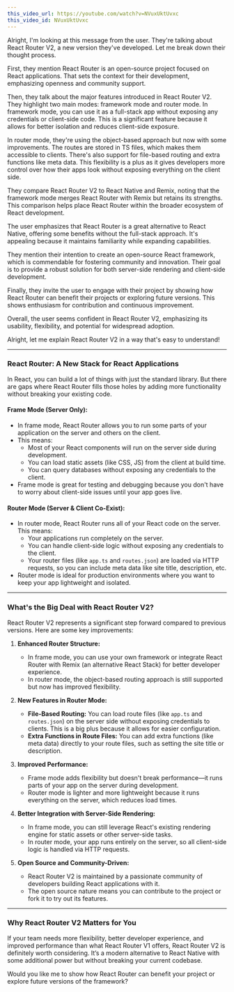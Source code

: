 ```yaml
---
this_video_url: https://youtube.com/watch?v=NVuxUktUvxc
this_video_id: NVuxUktUvxc
---
```

<think>
Alright, I'm looking at this message from the user. They're talking about React Router V2, a new version they've developed. Let me break down their thought process.

First, they mention React Router is an open-source project focused on React applications. That sets the context for their development, emphasizing openness and community support.

Then, they talk about the major features introduced in React Router V2. They highlight two main modes: framework mode and router mode. In framework mode, you can use it as a full-stack app without exposing any credentials or client-side code. This is a significant feature because it allows for better isolation and reduces client-side exposure.

In router mode, they're using the object-based approach but now with some improvements. The routes are stored in TS files, which makes them accessible to clients. There's also support for file-based routing and extra functions like meta data. This flexibility is a plus as it gives developers more control over how their apps look without exposing everything on the client side.

They compare React Router V2 to React Native and Remix, noting that the framework mode merges React Router with Remix but retains its strengths. This comparison helps place React Router within the broader ecosystem of React development.

The user emphasizes that React Router is a great alternative to React Native, offering some benefits without the full-stack approach. It's appealing because it maintains familiarity while expanding capabilities.

They mention their intention to create an open-source React framework, which is commendable for fostering community and innovation. Their goal is to provide a robust solution for both server-side rendering and client-side development.

Finally, they invite the user to engage with their project by showing how React Router can benefit their projects or exploring future versions. This shows enthusiasm for contribution and continuous improvement.

Overall, the user seems confident in React Router V2, emphasizing its usability, flexibility, and potential for widespread adoption.
</think>

Alright, let me explain React Router V2 in a way that's easy to understand!

---

### **React Router: A New Stack for React Applications**
In React, you can build a lot of things with just the standard library. But there are gaps where React Router fills those holes by adding more functionality without breaking your existing code.

#### **Frame Mode (Server Only):**
- In frame mode, React Router allows you to run some parts of your application on the server and others on the client.
- This means:
  - Most of your React components will run on the server side during development.
  - You can load static assets (like CSS, JS) from the client at build time.
  - You can query databases without exposing any credentials to the client.
- Frame mode is great for testing and debugging because you don't have to worry about client-side issues until your app goes live.

#### **Router Mode (Server & Client Co-Exist):**
- In router mode, React Router runs all of your React code on the server. This means:
  - Your applications run completely on the server.
  - You can handle client-side logic without exposing any credentials to the client.
  - Your router files (like `app.ts` and `routes.json`) are loaded via HTTP requests, so you can include meta data like site title, description, etc.
- Router mode is ideal for production environments where you want to keep your app lightweight and isolated.

---

### **What's the Big Deal with React Router V2?**
React Router V2 represents a significant step forward compared to previous versions. Here are some key improvements:

1. **Enhanced Router Structure:**
   - In frame mode, you can use your own framework or integrate React Router with Remix (an alternative React Stack) for better developer experience.
   - In router mode, the object-based routing approach is still supported but now has improved flexibility.

2. **New Features in Router Mode:**
   - **File-Based Routing:** You can load route files (like `app.ts` and `routes.json`) on the server side without exposing credentials to clients. This is a big plus because it allows for easier configuration.
   - **Extra Functions in Route Files:** You can add extra functions (like meta data) directly to your route files, such as setting the site title or description.

3. **Improved Performance:**
   - Frame mode adds flexibility but doesn't break performance—it runs parts of your app on the server during development.
   - Router mode is lighter and more lightweight because it runs everything on the server, which reduces load times.

4. **Better Integration with Server-Side Rendering:**
   - In frame mode, you can still leverage React's existing rendering engine for static assets or other server-side tasks.
   - In router mode, your app runs entirely on the server, so all client-side logic is handled via HTTP requests.

5. **Open Source and Community-Driven:**
   - React Router V2 is maintained by a passionate community of developers building React applications with it.
   - The open source nature means you can contribute to the project or fork it to try out its features.

---

### **Why React Router V2 Matters for You**
If your team needs more flexibility, better developer experience, and improved performance than what React Router V1 offers, React Router V2 is definitely worth considering. It’s a modern alternative to React Native with some additional power but without breaking your current codebase.

Would you like me to show how React Router can benefit your project or explore future versions of the framework?
